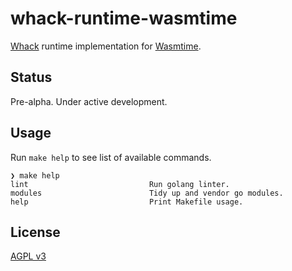 # whack-runtime-wasmtime

[Whack](https://github.com/flyingdice/whack) runtime implementation for [Wasmtime](https://wasmtime.dev/).

## Status

Pre-alpha. Under active development.

## Usage

Run `make help` to see list of available commands.

```
❯ make help
lint                           Run golang linter.
modules                        Tidy up and vendor go modules.
help                           Print Makefile usage.
```

## License

[AGPL v3](LICENSE)

